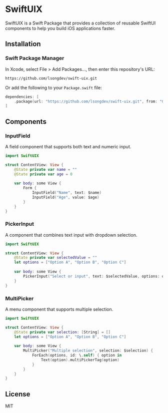 # SwiftUIX

SwiftUIX is a Swift Package that provides a collection of reusable SwiftUI components to help you build iOS applications faster.

## Installation

### Swift Package Manager

In Xcode, select File > Add Packages..., then enter this repository's URL:

```
https://github.com/lsongdev/swift-uix.git
```

Or add the following to your `Package.swift` file:

```swift
dependencies: [
    .package(url: "https://github.com/lsongdev/swift-uix.git", from: "0.1.0")
]
```

## Components

### InputField

A field component that supports both text and numeric input.

```swift
import SwiftUIX

struct ContentView: View {
    @State private var name = ""
    @State private var age = 0
    
    var body: some View {
        Form {
            InputField("Name", text: $name)
            InputField("Age", value: $age)
        }
    }
}
```

### PickerInput

A component that combines text input with dropdown selection.

```swift
import SwiftUIX

struct ContentView: View {
    @State private var selectedValue = ""
    let options = ["Option A", "Option B", "Option C"]
    
    var body: some View {
        PickerInput("Select or input", text: $selectedValue, options: options)
    }
}
```

### MultiPicker

A menu component that supports multiple selection.

```swift
import SwiftUIX

struct ContentView: View {
    @State private var selection: [String] = []
    let options = ["Option A", "Option B", "Option C"]
    
    var body: some View {
        MultiPicker("Multiple selection", selection: $selection) {
            ForEach(options, id: \.self) { option in
                Text(option).multiPickerTag(option)
            }
        }
    }
}
```

## License

MIT 